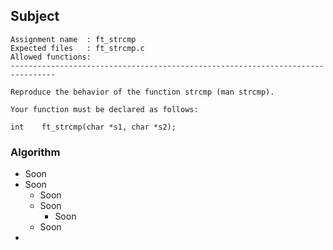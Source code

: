 ## Subject

```
Assignment name  : ft_strcmp
Expected files   : ft_strcmp.c
Allowed functions:
--------------------------------------------------------------------------------

Reproduce the behavior of the function strcmp (man strcmp).

Your function must be declared as follows:

int    ft_strcmp(char *s1, char *s2);
```

### Algorithm

- Soon
- Soon
	- Soon
	- Soon
		- Soon
	- Soon
-
